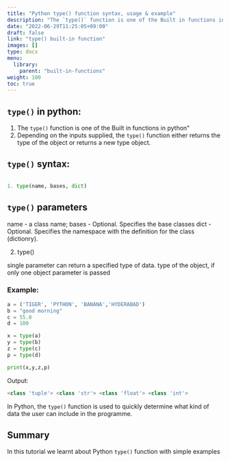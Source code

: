 ```yaml
---
title: "Python type() function syntax, usage & example"
description: "The `type()` function is one of the Built in functions in python"
date: "2022-06-29T11:25:05+09:00"
draft: false
link: "type() built-in function"
images: []
type: docs
menu:
  library:
    parent: "built-in-functions"
weight: 100
toc: true
---
```


## `type()` in python:

1. The `type()` function is one of the Built in functions in python"
2. Depending on the inputs supplied, the `type()` function either returns the type of the object or returns a new type object. 

## `type()` syntax:
```python

1. type(name, bases, dict)
```
## `type()` parameters
name - a class name; 
bases - Optional. Specifies the base classes
dict - Optional. Specifies the namespace with the definition for the class (dictionry).

2. type()

single parameter can return a specified type of data.
type of the object, if only one object parameter is passed

### Example:
```python
a = ('TIGER', 'PYTHON', 'BANANA','HYDERABAD')
b = "good morning"
c = 55.8
d = 100

x = type(a)
y = type(b)
z = type(c) 
p = type(d)

print(x,y,z,p)
```
Output:
```python
<class 'tuple'> <class 'str'> <class 'float'> <class 'int'>
```
In Python, the `type()` function is used to quickly determine what kind of data the user can include in the programme. 

## Summary
In this tutorial we learnt about Python `type()` function with simple examples